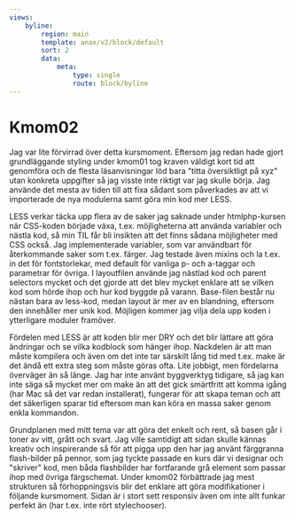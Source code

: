 ```yaml
---
views:
    byline:
        region: main
        template: anax/v2/block/default
        sort: 2
        data:
            meta:
                type: single
                route: block/byline
---
```

Kmom02
=========================

Jag var lite förvirrad över detta kursmoment. Eftersom jag redan hade gjort grundläggande styling under kmom01 tog kraven väldigt kort tid att genomföra och de flesta läsanvisningar löd bara "titta översiktligt på xyz" utan konkreta uppgifter så jag visste inte riktigt var jag skulle börja. Jag använde det mesta av tiden till att fixa sådant som påverkades av att vi importerade de nya modulerna samt göra min kod mer LESS.

LESS verkar täcka upp flera av de saker jag saknade under htmlphp-kursen när CSS-koden började växa, t.ex. möjligheterna att använda variabler och nästla kod, så min TIL får bli insikten att det finns sådana möjligheter med CSS också. Jag implementerade variabler, som var användbart för återkommande saker som t.ex. färger. Jag testade även mixins och la t.ex. in det för fontstorlekar, med default för vanliga p- och a-taggar och parametrar för övriga. I layoutfilen använde jag nästlad kod och parent selectors mycket och det gjorde att det blev mycket enklare att se vilken kod som hörde ihop och hur kod byggde på varann. Base-filen består nu nästan bara av less-kod, medan layout är mer av en blandning, eftersom den innehåller mer unik kod. Möjligen kommer jag vilja dela upp koden i ytterligare moduler framöver.

Fördelen med LESS är att koden blir mer DRY och det blir lättare att göra ändringar och se vilka kodblock som hänger ihop. Nackdelen är att man måste kompilera och även om det inte tar särskilt lång tid med t.ex. make är det ändå ett extra steg som måste göras ofta. Lite jobbigt, men fördelarna överväger än så länge. Jag har inte använt byggverktyg tidigare, så jag kan inte säga så mycket mer om make än att det gick smärtfritt att komma igång (har Mac så det var redan installerat), fungerar för att skapa teman och att det säkerligen sparar tid eftersom man kan köra en massa saker genom enkla kommandon.

Grundplanen med mitt tema var att göra det enkelt och rent, så basen går i toner av vitt, grått och svart. Jag ville samtidigt att sidan skulle kännas kreativ och inspirerande så för att pigga upp den har jag använt färggranna flash-bilder på pennor, som jag tyckte passade en kurs där vi designar och "skriver" kod, men båda flashbilder har fortfarande grå element som passar ihop med övriga färgschemat. Under kmom02 förbättrade jag mest strukturen så förhoppningsvis blir det enklare att göra modifikationer i följande kursmoment. Sidan är i stort sett responsiv även om inte allt funkar perfekt än (har t.ex. inte rört stylechooser).
